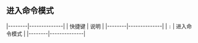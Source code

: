 ##  进入命令模式
|--------|--------------|
| 快捷键 | 说明         |
|--------|--------------|
| `:`    | 进入命令模式 |
|--------|--------------|


